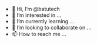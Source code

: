- 👋 Hi, I’m @batutech
- 👀 I’m interested in ...
- 🌱 I’m currently learning ...
- 💞️ I’m looking to collaborate on ...
- 📫 How to reach me ...

<!---
batutech/batutech is a ✨ special ✨ repository because its `README.md` (this file) appears on your GitHub profile.
You can click the Preview link to take a look at your changes.
--->
